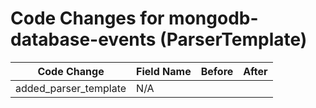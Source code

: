 # Code Changes for mongodb-database-events (ParserTemplate)

| Code Change | Field Name | Before | After |
|-------------|------------|--------|-------|
| added_parser_template | N/A |  |  |